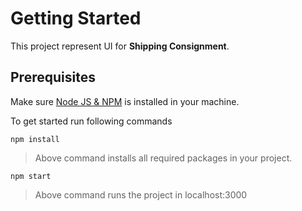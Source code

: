 # Getting Started 

This project represent UI for **Shipping Consignment**.

## Prerequisites

Make sure [Node JS & NPM](https://phoenixnap.com/kb/install-node-js-npm-on-windows) is installed in your machine.

To get started run following commands

```npm install```

> Above command installs all required packages in your project. 

```npm start```

> Above command runs the project in localhost:3000 


